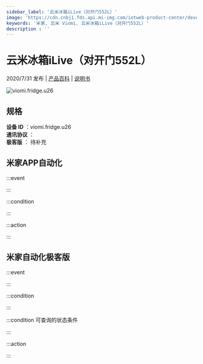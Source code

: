 ```yaml
---
sidebar_label: '云米冰箱iLive（对开门552L）'
image: 'https://cdn.cnbj1.fds.api.mi-img.com/iotweb-product-center/developer_1589350368553s0Ivu3aV.png?GalaxyAccessKeyId=AKVGLQWBOVIRQ3XLEW&Expires=9223372036854775807&Signature=mqH7fMCSmuBg6N/ShmDXlJv3F98='
keywords: '米家, 云米 Viomi, 云米冰箱iLive（对开门552L）'
description : ''
---
```

# 云米冰箱iLive（对开门552L）

2020/7/31 发布 | [产品百科](https://home.mi.com/webapp/content/baike/product/index.html?model=viomi.fridge.u26/) | [说明书](https://home.mi.com/views/introduction.html?model=viomi.fridge.u26&region=cn)

![viomi.fridge.u26](https://cdn.cnbj1.fds.api.mi-img.com/iotweb-product-center/developer_1589350368553s0Ivu3aV.png?GalaxyAccessKeyId=AKVGLQWBOVIRQ3XLEW&Expires=9223372036854775807&Signature=mqH7fMCSmuBg6N/ShmDXlJv3F98=)

## 规格  
> 
**设备 ID** ：viomi.fridge.u26  
**通讯协议** ：  
**极客版**  ： 待补充 


## 米家APP自动化  

:::event  

:::

:::condition  

:::

:::action   

:::

## 米家自动化极客版  

:::event  

:::

:::condition  

:::

:::condition 可查询的状态条件  

:::

:::action  

:::

        

